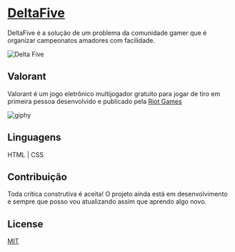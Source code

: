 # [DeltaFive](https://deltafive.netlify.app/#)

DeltaFive é a solução de um problema da comunidade gamer que é organizar campeonatos amadores com facilidade.

![Delta Five](https://user-images.githubusercontent.com/83791891/117380407-ff42a680-aeaf-11eb-922d-825ffb224d56.gif)

## Valorant

Valorant é um jogo eletrônico multijogador gratuito para jogar de tiro em primeira pessoa desenvolvido e publicado pela [Riot Games](https://www.riotgames.com/pt-br)


![giphy](https://user-images.githubusercontent.com/83791891/117380982-66148f80-aeb1-11eb-81fd-460b965180df.gif)


## Linguagens

HTML | CSS

## Contribuição

Toda crítica construtiva é aceita!
O projeto ainda está em desenvolvimento e sempre que posso vou atualizando assim que aprendo algo novo.

## License
[MIT](https://choosealicense.com/licenses/mit/)
